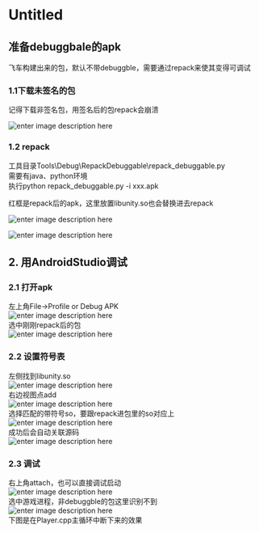 # Untitled

## 准备debuggbale的apk <a id="1-%E5%87%86%E5%A4%87debuggbale%E7%9A%84apk"></a>

飞车构建出来的包，默认不带debuggble，需要通过repack来使其变得可调试

### 1.1下载未签名的包 <a id="11%E4%B8%8B%E8%BD%BD%E6%9C%AA%E7%AD%BE%E5%90%8D%E7%9A%84%E5%8C%85"></a>

记得下载非签名包，用签名后的包repack会崩溃  


![enter image description here](https://iwiki.woa.com/download/attachments/858657766/image-1625818698534.png?version=1&modificationDate=1625818698543&api=v2)

### 1.2 repack <a id="12-repack"></a>

工具目录Tools\Debug\RepackDebuggable\repack\_debuggable.py  
需要有java、python环境  
执行python repack\_debuggable.py -i xxx.apk  
  
红框是repack后的apk，这里放置libunity.so也会替换进去repack  


![enter image description here](https://iwiki.woa.com/download/attachments/858657766/image-1625818619719.png?version=1&modificationDate=1625818619748&api=v2)

![enter image description here](https://iwiki.woa.com/download/attachments/858657766/image-1625818406681.png?version=1&modificationDate=1625818406705&api=v2)

## 2. 用AndroidStudio调试 <a id="2-%E7%94%A8androidstudio%E8%B0%83%E8%AF%95"></a>

### 2.1 打开apk <a id="21-%E6%89%93%E5%BC%80apk"></a>

左上角File-&gt;Profile or Debug APK  
![enter image description here](https://iwiki.woa.com/download/attachments/858657766/image-1625818994502.png?version=1&modificationDate=1625818994563&api=v2)  
选中刚刚repack后的包  
![enter image description here](https://iwiki.woa.com/download/attachments/858657766/image-1625819010626.png?version=1&modificationDate=1625819010646&api=v2)

### 2.2 设置符号表 <a id="22-%E8%AE%BE%E7%BD%AE%E7%AC%A6%E5%8F%B7%E8%A1%A8"></a>

左侧找到libunity.so  
![enter image description here](https://iwiki.woa.com/download/attachments/858657766/image-1625819104792.png?version=1&modificationDate=1625819104801&api=v2)  
右边视图点add  
![enter image description here](https://iwiki.woa.com/download/attachments/858657766/image-1625819129436.png?version=1&modificationDate=1625819129442&api=v2)  
选择匹配的带符号so，要跟repack进包里的so对应上  
![enter image description here](https://iwiki.woa.com/download/attachments/858657766/image-1625819199107.png?version=1&modificationDate=1625819199120&api=v2)  
成功后会自动关联源码  
![enter image description here](https://iwiki.woa.com/download/attachments/858657766/image-1625819625993.png?version=1&modificationDate=1625819626003&api=v2)

### 2.3 调试 <a id="23-%E8%B0%83%E8%AF%95"></a>

右上角attach，也可以直接调试启动  
![enter image description here](https://iwiki.woa.com/download/attachments/858657766/image-1625819282034.png?version=1&modificationDate=1625819282060&api=v2)  
选中游戏进程，非debuggble的包这里识别不到  
![enter image description here](https://iwiki.woa.com/download/attachments/858657766/image-1625819293199.png?version=1&modificationDate=1625819293212&api=v2)  
下图是在Player.cpp主循环中断下来的效果  


